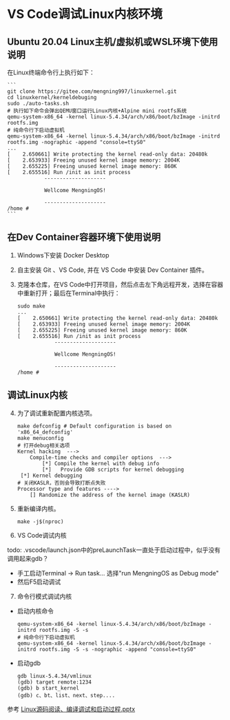 # VS Code调试Linux内核环境

## Ubuntu 20.04 Linux主机/虚拟机或WSL环境下使用说明

在Linux终端命令行上执行如下：

    ```
    git clone https://gitee.com/mengning997/linuxkernel.git
    cd linuxkernel/kerneldebuging
    sudo ./auto-tasks.sh
    # 执行如下命令会弹出QEMU窗口运行Linux内核+Alpine mini rootfs系统
    qemu-system-x86_64 -kernel linux-5.4.34/arch/x86/boot/bzImage -initrd rootfs.img
    # 纯命令行下启动虚拟机
    qemu-system-x86_64 -kernel linux-5.4.34/arch/x86/boot/bzImage -initrd rootfs.img -nographic -append "console=ttyS0"
    ...
    [    2.650661] Write protecting the kernel read-only data: 20480k
    [    2.653933] Freeing unused kernel image memory: 2004K
    [    2.655225] Freeing unused kernel image memory: 860K
    [    2.655516] Run /init as init process
                --------------------               
                                                    
                Wellcome MengningOS!               
                                                    
                --------------------               
    /home #
    ```
## 在Dev Container容器环境下使用说明

1. Windows下安装 Docker Desktop

2. 自主安装 Git 、VS Code, 并在 VS Code 中安装 Dev Container 插件。

3. 克隆本仓库，在VS Code中打开项目，然后点击左下角远程开发，选择在容器中重新打开；最后在Terminal中执行：

    ```
    sudo make
    ...
    [    2.650661] Write protecting the kernel read-only data: 20480k
    [    2.653933] Freeing unused kernel image memory: 2004K
    [    2.655225] Freeing unused kernel image memory: 860K
    [    2.655516] Run /init as init process
                --------------------               
                                                    
                Wellcome MengningOS!               
                                                    
                --------------------               
    /home #
    ```

## 调试Linux内核

4. 为了调试重新配置内核选项。

    ```
    make defconfig # Default configuration is based on 'x86_64_defconfig'
    make menuconfig
    # 打开debug相关选项
    Kernel hacking  --->
        Compile-time checks and compiler options  --->
            [*] Compile the kernel with debug info
            [*]   Provide GDB scripts for kernel debugging
     [*] Kernel debugging
    # 关闭KASLR，否则会导致打断点失败
    Processor type and features ---->
        [] Randomize the address of the kernel image (KASLR)
    ```

5. 重新编译内核。

    ```
    make -j$(nproc)
    ```
6. VS Code调试内核

todo: .vscode/launch.json中的preLaunchTask一直处于启动过程中，似乎没有调用起来gdb？

* 手工启动Terminal -> Run task... 选择"run MengningOS as Debug mode"
* 然后F5启动调试


7. 命令行模式调试内核

* 启动内核命令

    ```
    qemu-system-x86_64 -kernel linux-5.4.34/arch/x86/boot/bzImage -initrd rootfs.img -S -s
    # 纯命令行下启动虚拟机
    qemu-system-x86_64 -kernel linux-5.4.34/arch/x86/boot/bzImage -initrd rootfs.img -S -s -nographic -append "console=ttyS0"
    ```
* 启动gdb
    ```
    gdb linux-5.4.34/vmlinux
    (gdb) target remote:1234
    (gdb) b start_kernel
    (gdb) c、bt、list、next、step....
    ```

参考 [Linux源码阅读、编译调试和启动过程.pptx](https://gitee.com/mengning997/linuxkernel/raw/master/ppt/3-Linux%E6%BA%90%E7%A0%81%E9%98%85%E8%AF%BB%E3%80%81%E7%BC%96%E8%AF%91%E8%B0%83%E8%AF%95%E5%92%8C%E5%90%AF%E5%8A%A8%E8%BF%87%E7%A8%8B.pptx)
